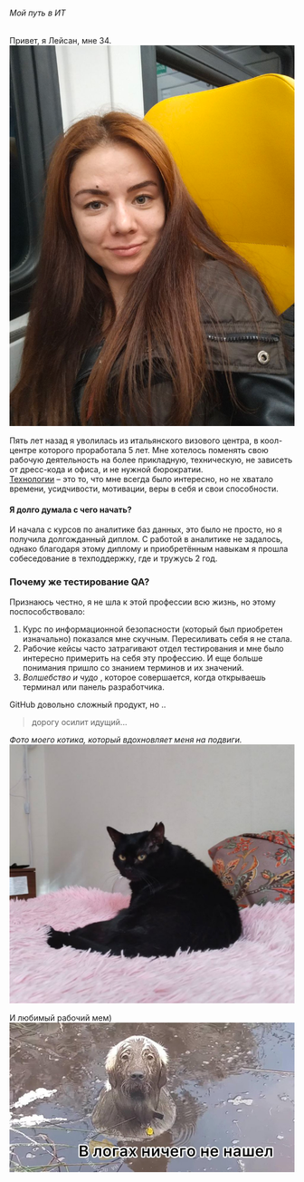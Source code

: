 ###### Мой путь в ИТ

Привет, я Лейсан, мне 34. 
![alt text](image-2.png) 

Пять лет назад я уволилась из итальянского визового центра, в коол-центре которого проработала 5 лет. Мне хотелось поменять свою рабочую деятельность на более прикладную, техническую, не зависеть от дресс-кода и офиса, и не нужной бюрократии.  
<u>Технологии</u> – это то, что мне всегда было интересно, но не хватало времени, усидчивости, мотивации, веры в себя и свои способности. 


#### Я долго думала с чего начать? 
И начала с курсов по аналитике баз данных, это было не просто, но я получила долгожданный диплом. С работой в аналитике не задалось, однако благодаря этому диплому и приобретённым навыкам я прошла собеседование в техподдержку, где и тружусь 2 год. 

### Почему же тестирование QA? 
 Признаюсь честно, я не шла к этой профессии всю жизнь, но этому поспособствовало: 
1.	Курс по информационной безопасности (который был приобретен изначально) показался мне скучным. Пересиливать себя я не стала. 
2.	Рабочие кейсы часто затрагивают отдел тестирования и мне было интересно примерить на себя эту профессию. И еще больше понимания пришло со знанием терминов и их значений. 
3. _Волшебство и чудо_ , которое совершается, когда открываешь терминал или панель разработчика. 

GitHub довольно сложный продукт, но ..
>  дорогу осилит идущий... 
 


_Фото моего котика, который вдохновляет меня на подвиги._
![alt text](11.jpg)

И любимый рабочий мем)
![alt text](image-3.png)
